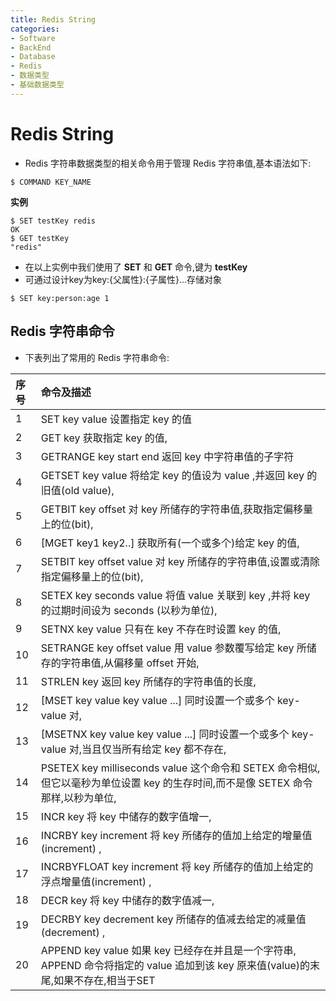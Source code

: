 ```yaml
---
title: Redis String
categories:
- Software
- BackEnd
- Database
- Redis
- 数据类型
- 基础数据类型
---
```

# Redis String

- Redis 字符串数据类型的相关命令用于管理 Redis 字符串值,基本语法如下:

```shell
$ COMMAND KEY_NAME
```

**实例**

```shell
$ SET testKey redis
OK
$ GET testKey
"redis"
```

- 在以上实例中我们使用了 **SET** 和 **GET** 命令,键为 **testKey**
- 可通过设计key为key:{父属性}:{子属性}...存储对象

```shell
$ SET key:person:age 1
```

## Redis 字符串命令

- 下表列出了常用的 Redis 字符串命令:

| 序号 | 命令及描述                                                   |
| :--- | :----------------------------------------------------------- |
| 1    | SET key value  设置指定 key 的值                             |
| 2    | GET key  获取指定 key 的值,                                  |
| 3    | GETRANGE key start end  返回 key 中字符串值的子字符          |
| 4    | GETSET key value 将给定 key 的值设为 value ,并返回 key 的旧值(old value), |
| 5    | GETBIT key offset 对 key 所储存的字符串值,获取指定偏移量上的位(bit), |
| 6    | [MGET key1 key2..\] 获取所有(一个或多个)给定 key 的值,       |
| 7    | SETBIT key offset value 对 key 所储存的字符串值,设置或清除指定偏移量上的位(bit), |
| 8    | SETEX key seconds value 将值 value 关联到 key ,并将 key 的过期时间设为 seconds (以秒为单位), |
| 9    | SETNX key value 只有在 key 不存在时设置 key 的值,            |
| 10   | SETRANGE key offset value 用 value 参数覆写给定 key 所储存的字符串值,从偏移量 offset 开始, |
| 11   | STRLEN key 返回 key 所储存的字符串值的长度,                  |
| 12   | [MSET key value key value ...\] 同时设置一个或多个 key-value 对, |
| 13   | [MSETNX key value key value ...\]  同时设置一个或多个 key-value 对,当且仅当所有给定 key 都不存在, |
| 14   | PSETEX key milliseconds value 这个命令和 SETEX 命令相似,但它以毫秒为单位设置 key 的生存时间,而不是像 SETEX 命令那样,以秒为单位, |
| 15   | INCR key 将 key 中储存的数字值增一,                          |
| 16   | INCRBY key increment 将 key 所储存的值加上给定的增量值(increment) , |
| 17   | INCRBYFLOAT key increment 将 key 所储存的值加上给定的浮点增量值(increment) , |
| 18   | DECR key 将 key 中储存的数字值减一,                          |
| 19   | DECRBY key decrement key 所储存的值减去给定的减量值(decrement) , |
| 20   | APPEND key value 如果 key 已经存在并且是一个字符串, APPEND 命令将指定的 value 追加到该 key 原来值(value)的末尾,如果不存在,相当于SET |